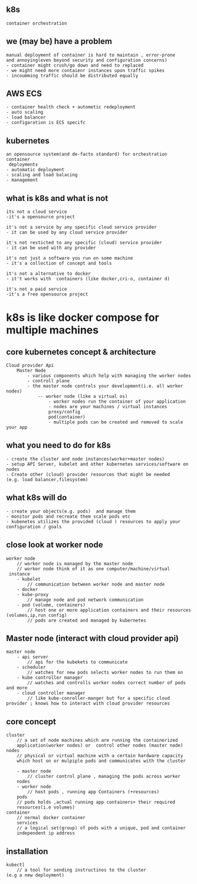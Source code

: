 ## k8s

    container orchestration

## we (may be) have a problem

    manual deployment of container is hard to maintain , error-prone 
    and annoying(even beyond security and configuration concerns)
    - container might crush/go down and need to replaced
    - we might need more contaienr instances upon traffic spikes
    - incoumming traffic should be distributed equally

## AWS ECS

    - container health check + autometic redeployment
    - auto scaling 
    - load balancer
    - configaration is ECS specifc

## kubernetes

    an opensource system(and de-facto standard) for orchestration container
     deployments
    - automatic deployment 
    - scaling and load balacing 
    - management

## what is k8s and what is not

    its not a cloud service 
    -it's a opensource project
    
    it's not a service by any specific cloud service provider 
    - it can be used by any cloud service provider
    
    it's not resticted to any specific (cloud) service provider 
    - it can be used with any provider
    
    it's not just a software you run on some machine 
    - it's a collection of concept and tools 
    
    it's not a alternative to docker
    - it't works with  containers (like docker,cri-o, container d)
    
    it's not a paid service 
    -it's a free opensource project

# k8s is like docker compose for multiple machines

## core kubernetes concept & architecture

    Cloud provider Api 
        Master Node
            - various components which help with managing the worker nodes 
            - controll plane 
            - the master node controls your development(i.e. all worker nodes)
                -- worker node (like a virtual os)
                    - worker nodes run the container of your application
                    - nodes are your machines / virtual instances
                    proxy/config
                    pod(container)
                    - multiple pods can be created and removed to scale your app

## what you need to do for k8s

    - create the cluster and node instances(worker+master nodes)
    - setup API Server, kubelet and other kubernetes services/software on 
    nodes 
    - Create other (cloud) provider resources that might be needed
    (e.g. load balancer,filesystem)

## what k8s will do

    - create your objects(e.g. pods)  and manage them 
    - monitor pods and recreate them scale pods etc
    - kubenetes utilizes the provided (cloud ) resources to apply your configuration / goals

## close look at worker node

    worker node
        // worker node is managed by the master node
        // worker node think of it as one computer/machine/virtual
     instance    
        - kubelet
            // communication between worker node and master node
        - docker
        - kube-proxy
            // manage node and pod network communication
        - pod (volume, containers)
            // host one or more application containers and their resources 
    (volumes,ip,run config)
            // pods are created and managed by kubernetes

## Master node (interact with cloud provider api)

    master node
        - api server
            // api for the kubekets to communicate
        - scheduler
            // watches for new pods selects worker nodes to run them on
        - kube controller manager
            // watches and controlls worker nodes correct number of pods 
    and more
        - cloud controller manager
            // like kube-conroller-manger but for a specific cloud 
    provider ; knows how to interact with cloud provider resources

## core concept

    cluster 
        // a set of node machines which are running the containerized 
        application(worker nodes) or  control other nodes (master node)
    nodes 
        // physical or virtual machine with a certain hardware capacity 
        which host on or mulpiple pods and communicates with the cluster
    
        - master node
            // cluster control plane , managing the pods across worker 
        nodes
        - worker node
            // host pods , running app Containers (+resources)
        pods
        // pods holds ,actual running app containers+ their required 
        resources(i.e volumes)
    container 
        // normal docker container
        services 
        // a logical set(group) of pods with a unique, pod and container 
        independent ip address        

## installation

    kubectl 
        // a tool for sending instructinos to the cluster 
    (e.g a new deployment)
